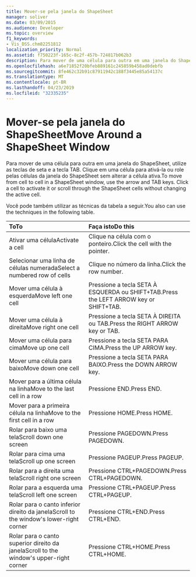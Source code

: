 ```yaml
---
title: Mover-se pela janela do ShapeSheet
manager: soliver
ms.date: 03/09/2015
ms.audience: Developer
ms.topic: overview
f1_keywords:
- Vis_DSS.chm82251812
localization_priority: Normal
ms.assetid: f750223f-165c-8c2f-457b-724817b062b3
description: Para mover de uma célula para outra em uma janela do ShapeSheet, utilize as teclas de seta e a tecla TAB. Clique em uma célula para ativá-la ou role pelas células da janela do ShapeSheet sem alterar a célula ativa.
ms.openlocfilehash: a6e71852f20bfeb889161c245859b458ad0debfb
ms.sourcegitcommit: 8fe462c32b91c87911942c188f3445e85a54137c
ms.translationtype: MT
ms.contentlocale: pt-BR
ms.lasthandoff: 04/23/2019
ms.locfileid: "32335235"
---
```

# <a name="move-around-a-shapesheet-window"></a><span data-ttu-id="57a40-104">Mover-se pela janela do ShapeSheet</span><span class="sxs-lookup"><span data-stu-id="57a40-104">Move Around a ShapeSheet Window</span></span>

<span data-ttu-id="57a40-p102">Para mover de uma célula para outra em uma janela do ShapeSheet, utilize as teclas de seta e a tecla TAB. Clique em uma célula para ativá-la ou role pelas células da janela do ShapeSheet sem alterar a célula ativa.</span><span class="sxs-lookup"><span data-stu-id="57a40-p102">To move from cell to cell in a ShapeSheet window, use the arrow and TAB keys. Click a cell to activate it or scroll through the ShapeSheet cells without changing the active cell.</span></span>
  
<span data-ttu-id="57a40-107">Você pode também utilizar as técnicas da tabela a seguir.</span><span class="sxs-lookup"><span data-stu-id="57a40-107">You also can use the techniques in the following table.</span></span>
  
|<span data-ttu-id="57a40-108">**To**</span><span class="sxs-lookup"><span data-stu-id="57a40-108">**To**</span></span>|<span data-ttu-id="57a40-109">**Faça isto**</span><span class="sxs-lookup"><span data-stu-id="57a40-109">**Do this**</span></span>|
|:-----|:-----|
| <span data-ttu-id="57a40-110">Ativar uma célula</span><span class="sxs-lookup"><span data-stu-id="57a40-110">Activate a cell</span></span>  <br/> | <span data-ttu-id="57a40-111">Clique na célula com o ponteiro.</span><span class="sxs-lookup"><span data-stu-id="57a40-111">Click the cell with the pointer.</span></span>  <br/> |
| <span data-ttu-id="57a40-112">Selecionar uma linha de células numerada</span><span class="sxs-lookup"><span data-stu-id="57a40-112">Select a numbered row of cells</span></span>  <br/> | <span data-ttu-id="57a40-113">Clique no número da linha.</span><span class="sxs-lookup"><span data-stu-id="57a40-113">Click the row number.</span></span>  <br/> |
| <span data-ttu-id="57a40-114">Mover uma célula à esquerda</span><span class="sxs-lookup"><span data-stu-id="57a40-114">Move left one cell</span></span>  <br/> | <span data-ttu-id="57a40-115">Pressione a tecla SETA À ESQUERDA ou SHIFT+TAB.</span><span class="sxs-lookup"><span data-stu-id="57a40-115">Press the LEFT ARROW key or SHIFT+TAB.</span></span>  <br/> |
| <span data-ttu-id="57a40-116">Mover uma célula à direita</span><span class="sxs-lookup"><span data-stu-id="57a40-116">Move right one cell</span></span>  <br/> | <span data-ttu-id="57a40-117">Pressione a tecla SETA À DIREITA ou TAB.</span><span class="sxs-lookup"><span data-stu-id="57a40-117">Press the RIGHT ARROW key or TAB.</span></span>  <br/> |
| <span data-ttu-id="57a40-118">Mover uma célula para cima</span><span class="sxs-lookup"><span data-stu-id="57a40-118">Move up one cell</span></span>  <br/> | <span data-ttu-id="57a40-119">Pressione a tecla SETA PARA CIMA.</span><span class="sxs-lookup"><span data-stu-id="57a40-119">Press the UP ARROW key.</span></span>  <br/> |
| <span data-ttu-id="57a40-120">Mover uma célula para baixo</span><span class="sxs-lookup"><span data-stu-id="57a40-120">Move down one cell</span></span>  <br/> | <span data-ttu-id="57a40-121">Pressione a tecla SETA PARA BAIXO.</span><span class="sxs-lookup"><span data-stu-id="57a40-121">Press the DOWN ARROW key.</span></span>  <br/> |
| <span data-ttu-id="57a40-122">Mover para a última célula na linha</span><span class="sxs-lookup"><span data-stu-id="57a40-122">Move to the last cell in a row</span></span>  <br/> | <span data-ttu-id="57a40-123">Pressione END.</span><span class="sxs-lookup"><span data-stu-id="57a40-123">Press END.</span></span>  <br/> |
| <span data-ttu-id="57a40-124">Mover para a primeira célula na linha</span><span class="sxs-lookup"><span data-stu-id="57a40-124">Move to the first cell in a row</span></span>  <br/> | <span data-ttu-id="57a40-125">Pressione HOME.</span><span class="sxs-lookup"><span data-stu-id="57a40-125">Press HOME.</span></span>  <br/> |
| <span data-ttu-id="57a40-126">Rolar para baixo uma tela</span><span class="sxs-lookup"><span data-stu-id="57a40-126">Scroll down one screen</span></span>  <br/> | <span data-ttu-id="57a40-127">Pressione PAGEDOWN.</span><span class="sxs-lookup"><span data-stu-id="57a40-127">Press PAGEDOWN.</span></span>  <br/> |
| <span data-ttu-id="57a40-128">Rolar para cima uma tela</span><span class="sxs-lookup"><span data-stu-id="57a40-128">Scroll up one screen</span></span>  <br/> | <span data-ttu-id="57a40-129">Pressione PAGEUP.</span><span class="sxs-lookup"><span data-stu-id="57a40-129">Press PAGEUP.</span></span>  <br/> |
| <span data-ttu-id="57a40-130">Rolar para a direita uma tela</span><span class="sxs-lookup"><span data-stu-id="57a40-130">Scroll right one screen</span></span>  <br/> | <span data-ttu-id="57a40-131">Pressione CTRL+PAGEDOWN.</span><span class="sxs-lookup"><span data-stu-id="57a40-131">Press CTRL+PAGEDOWN.</span></span>  <br/> |
| <span data-ttu-id="57a40-132">Rolar para a esquerda uma tela</span><span class="sxs-lookup"><span data-stu-id="57a40-132">Scroll left one screen</span></span>  <br/> | <span data-ttu-id="57a40-133">Pressione CTRL+PAGEUP.</span><span class="sxs-lookup"><span data-stu-id="57a40-133">Press CTRL+PAGEUP.</span></span>  <br/> |
| <span data-ttu-id="57a40-134">Rolar para o canto inferior direito da janela</span><span class="sxs-lookup"><span data-stu-id="57a40-134">Scroll to the window's lower-right corner</span></span>  <br/> | <span data-ttu-id="57a40-135">Pressione CTRL+END.</span><span class="sxs-lookup"><span data-stu-id="57a40-135">Press CTRL+END.</span></span>  <br/> |
| <span data-ttu-id="57a40-136">Rolar para o canto superior direito da janela</span><span class="sxs-lookup"><span data-stu-id="57a40-136">Scroll to the window's upper-right corner</span></span>  <br/> | <span data-ttu-id="57a40-137">Pressione CTRL+HOME.</span><span class="sxs-lookup"><span data-stu-id="57a40-137">Press CTRL+HOME.</span></span>  <br/> |
   

